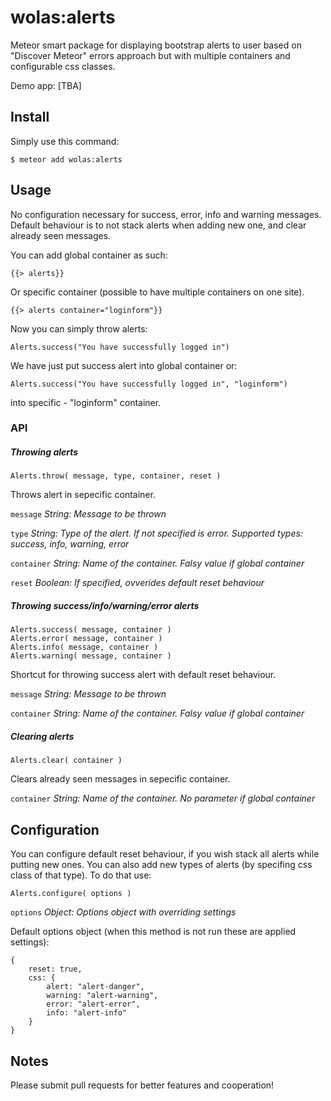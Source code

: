 wolas:alerts
==============

Meteor smart package for displaying bootstrap alerts to user based on "Discover Meteor" errors approach but with multiple containers and configurable css classes. 

Demo app: [TBA]

## Install

Simply use this command:

```
$ meteor add wolas:alerts
```

## Usage

No configuration necessary for success, error, info and warning messages. Default behaviour is to not stack alerts when adding new one, and clear already seen messages.

You can add global container as such:

```
{{> alerts}}
```

Or specific container (possible to have multiple containers on one site). 

```
{{> alerts container="loginform"}}
```

Now you can simply throw alerts:

```
Alerts.success("You have successfully logged in") 
```

We have just put success alert into global container or:

```
Alerts.success("You have successfully logged in", "loginform")
```
 
into specific - "loginform" container.

### API

##### Throwing alerts

```
Alerts.throw( message, type, container, reset )
```

Throws alert in sepecific container.

<code>message</code>
*String: Message to be thrown* 

<code>type</code>
*String: Type of the alert. If not specified is error. Supported types: success, info, warning, error*

<code>container</code>
*String: Name of the container. Falsy value if global container*  

<code>reset</code>
*Boolean: If specified, ovverides default reset behaviour*  

##### Throwing success/info/warning/error alerts

```
Alerts.success( message, container )
Alerts.error( message, container )
Alerts.info( message, container )
Alerts.warning( message, container )
```

Shortcut for throwing success alert with default reset behaviour.

<code>message</code>
*String: Message to be thrown* 

<code>container</code>
*String: Name of the container. Falsy value if global container*  


##### Clearing alerts

```
Alerts.clear( container )
```

Clears already seen messages in sepecific container.

<code>container</code>
*String: Name of the container. No parameter if global container* 


## Configuration

You can configure default reset behaviour, if you wish stack all alerts while putting new ones. You can also add new types of alerts (by specifing css class of that type). To do that use:

```
Alerts.configure( options )
```

<code>options</code>
*Object: Options object with overriding settings* 

Default options object (when this method is not run these are applied settings):

```
{
	reset: true,
	css: {
		alert: "alert-danger",
		warning: "alert-warning",
		error: "alert-error",
		info: "alert-info"
	}
}
```


## Notes

Please submit pull requests for better features and cooperation!